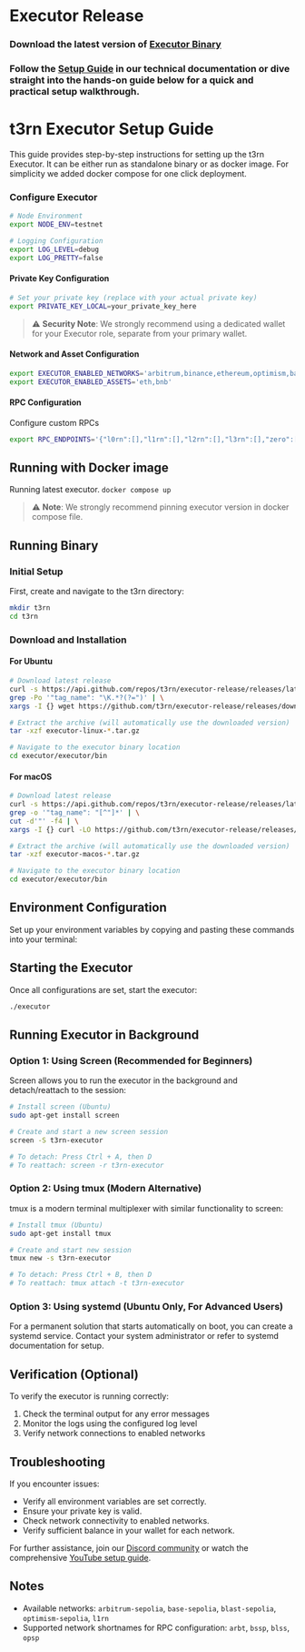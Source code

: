 # Executor Release

### Download the latest version of [Executor Binary](https://github.com/t3rn/executor-release/releases/)

### Follow the [Setup Guide](https://docs.t3rn.io/executor/become-an-executor/binary-setup) in our technical documentation or dive straight into the hands-on guide below for a quick and practical setup walkthrough.


# t3rn Executor Setup Guide

This guide provides step-by-step instructions for setting up the t3rn Executor. It can be either run as standalone binary or as docker image. For simplicity we added docker compose for one click deployment.

### Configure Executor

```bash
# Node Environment
export NODE_ENV=testnet

# Logging Configuration
export LOG_LEVEL=debug
export LOG_PRETTY=false
```

#### Private Key Configuration
```bash
# Set your private key (replace with your actual private key)
export PRIVATE_KEY_LOCAL=your_private_key_here
```

> ⚠️ **Security Note**: We strongly recommend using a dedicated wallet for your Executor role, separate from your primary wallet.

#### Network and Asset Configuration
```bash
export EXECUTOR_ENABLED_NETWORKS='arbitrum,binance,ethereum,optimism,base,linea'
export EXECUTOR_ENABLED_ASSETS='eth,bnb'
```

#### RPC Configuration

Configure custom RPCs

```bash
export RPC_ENDPOINTS='{"l0rn":[],"l1rn":[],"l2rn":[],"l3rn":[],"zero":[],"t1rn":[],"t2rn":[],"t3rn":[],"lol3":[],"lold":[],"lols":[],"arbm":[],"arbt":[],"basm":[],"bast":[],"bsct":[],"bscm":[],"ethm":[],"sept":[],"linm":[],"lint":[],"optm":[],"opst":[],"absm":[],"monm":[],"mont":[],"abst":[],"berm":[],"bert":[],"lskm":[],"lskt":[],"ctim":[],"ctit":[],"unim":[],"unit":[],"blsm":[],"blst":[],"scrm":[],"scrt":[]}'  
```

## Running with Docker image

Running latest executor.
`docker compose up`

> ⚠️ **Note**: We strongly recommend pinning executor version in docker compose file.

## Running Binary

### Initial Setup

First, create and navigate to the t3rn directory:

```bash
mkdir t3rn
cd t3rn
```

### Download and Installation

#### For Ubuntu
```bash
# Download latest release
curl -s https://api.github.com/repos/t3rn/executor-release/releases/latest | \
grep -Po '"tag_name": "\K.*?(?=")' | \
xargs -I {} wget https://github.com/t3rn/executor-release/releases/download/{}/executor-linux-{}.tar.gz

# Extract the archive (will automatically use the downloaded version)
tar -xzf executor-linux-*.tar.gz

# Navigate to the executor binary location
cd executor/executor/bin
```

#### For macOS
```bash
# Download latest release
curl -s https://api.github.com/repos/t3rn/executor-release/releases/latest | \
grep -o '"tag_name": "[^"]*' | \
cut -d'"' -f4 | \
xargs -I {} curl -LO https://github.com/t3rn/executor-release/releases/download/{}/executor-macos-{}.tar.gz

# Extract the archive (will automatically use the downloaded version)
tar -xzf executor-macos-*.tar.gz

# Navigate to the executor binary location
cd executor/executor/bin
```

## Environment Configuration

Set up your environment variables by copying and pasting these commands into your terminal:

## Starting the Executor

Once all configurations are set, start the executor:

```bash
./executor
```

## Running Executor in Background

### Option 1: Using Screen (Recommended for Beginners)
Screen allows you to run the executor in the background and detach/reattach to the session:

```bash
# Install screen (Ubuntu)
sudo apt-get install screen

# Create and start a new screen session
screen -S t3rn-executor

# To detach: Press Ctrl + A, then D
# To reattach: screen -r t3rn-executor
```

### Option 2: Using tmux (Modern Alternative)
tmux is a modern terminal multiplexer with similar functionality to screen:

```bash
# Install tmux (Ubuntu)
sudo apt-get install tmux

# Create and start new session
tmux new -s t3rn-executor

# To detach: Press Ctrl + B, then D
# To reattach: tmux attach -t t3rn-executor
```

### Option 3: Using systemd (Ubuntu Only, For Advanced Users)
For a permanent solution that starts automatically on boot, you can create a systemd service. Contact your system administrator or refer to systemd documentation for setup.


## Verification (Optional)

To verify the executor is running correctly:
1. Check the terminal output for any error messages
2. Monitor the logs using the configured log level
3. Verify network connections to enabled networks

## Troubleshooting

If you encounter issues:  
- Verify all environment variables are set correctly.  
- Ensure your private key is valid.  
- Check network connectivity to enabled networks.  
- Verify sufficient balance in your wallet for each network.  

For further assistance, join our [Discord community](https://discord.com/invite/S5kHFQTtp6) or watch the comprehensive [YouTube setup guide](https://youtu.be/KYFWwV6ZkLY).  


## Notes

- Available networks: `arbitrum-sepolia`, `base-sepolia`, `blast-sepolia`, `optimism-sepolia`, `l1rn`
- Supported network shortnames for RPC configuration: `arbt`, `bssp`, `blss`, `opsp`
